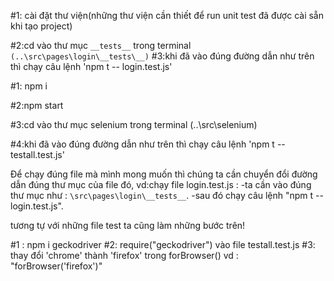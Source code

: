 <!-- CÁCH CHẠY UNIT TEST TRONG PROJECT -->

#1: cài đặt thư viện(những thư viện cần thiết để run unit test đã được cài sẵn khi tạo project)

#2:cd vào thư mục `__tests__` trong terminal `(..\src\pages\login\__tests\__)`
#3:khi đã vào đúng đường dẫn như trên thì chạy câu lệnh 'npm t -- login.test.js'

<!-- CÁCH CHẠY SELENIUM TRONG PROJECT -->

#1: npm i

#2:npm start

#3:cd vào thư mục selenium trong terminal (..\src\selenium)

#4:khi đã vào đúng đường dẫn như trên thì chạy câu lệnh 'npm t -- testall.test.js'

<!-- CÁCH CHẠY SINGLE FILE TEST TRONG PROJECT -->

Để chạy đúng file mà mình mong muốn thì chúng ta cần chuyển đổi đường dẫn đúng thư mục của file đó,
vd:chạy file login.test.js :
-ta cần vào đúng thư mục như : `\src\pages\login\__tests__`.
-sau đó chạy câu lệnh "npm t -- login.test.js".

tương tự với những file test ta cũng làm những bước trên!

<!-- CÁCH TEST TRÊN TRÌNH DUYỆT FIRE FOX -->

#1 : npm i geckodriver
#2: require("geckodriver") vào file testall.test.js
#3: thay đổi 'chrome' thành 'firefox' trong forBrowser() vd : "forBrowser('firefox')"

<!-- HẾT! -->
